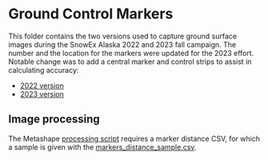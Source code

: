 # Ground Control Markers
This folder contains the two versions used to capture ground surface images
during the SnowEx Alaska 2022 and 2023 fall campaign. The number and the 
location for the markers were updated for the 2023 effort. Notable change was 
to add a central marker and control strips to assist in calculating accuracy:
* [2022 version](Markers.pdf)
* [2023 version](Markers_US-Letter.svg)

## Image processing
The Metashape [processing script](../../metashape/process-images.py) requires
a marker distance CSV, for which a sample is given with the 
[markers_distance_sample.csv](markers_distance_sample.csv).
